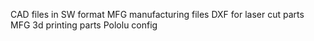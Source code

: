 CAD files in SW format
MFG manufacturing files DXF for laser cut parts
MFG 3d printing parts
Pololu config

